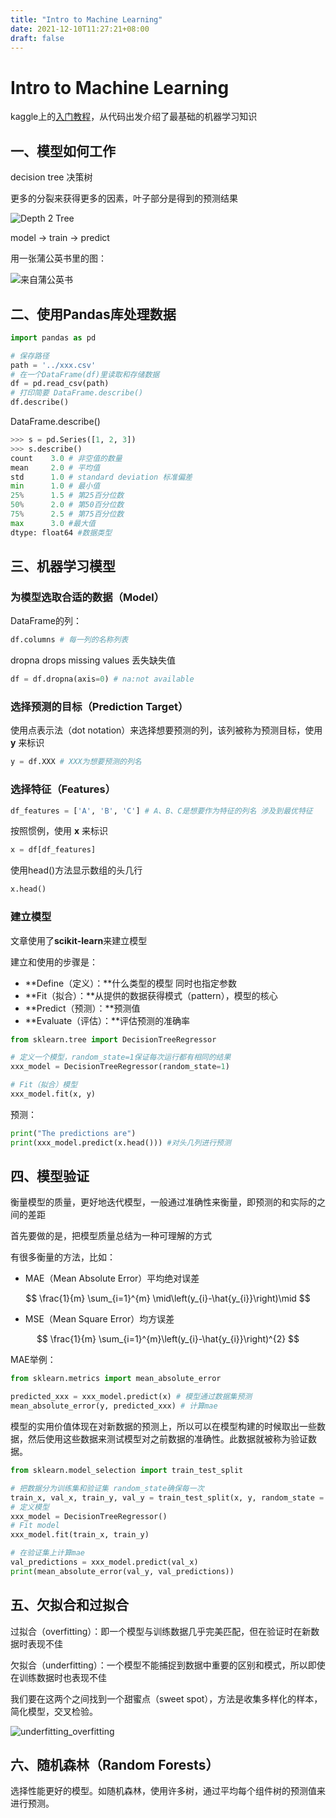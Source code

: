 ```yaml
---
title: "Intro to Machine Learning"
date: 2021-12-10T11:27:21+08:00
draft: false
---
```

# 
# Intro to Machine Learning

kaggle上的[入门教程](https://www.kaggle.com/learn/intro-to-machine-learning)，从代码出发介绍了最基础的机器学习知识

## 一、模型如何工作

decision tree 决策树

更多的分裂来获得更多的因素，叶子部分是得到的预测结果

![Depth 2 Tree](https://cdn.jsdelivr.net/gh/ZDaneel/cloudimg@main/img/202112081517347.png)

model -> train -> predict 

用一张蒲公英书里的图：

![来自蒲公英书](https://cdn.jsdelivr.net/gh/ZDaneel/cloudimg@main/img/202112081339772.png)

## 二、使用Pandas库处理数据

```python
import pandas as pd
```

```python
# 保存路径
path = '../xxx.csv'
# 在一个DataFrame(df)里读取和存储数据
df = pd.read_csv(path) 
# 打印简要 DataFrame.describe()
df.describe()
```

DataFrame.describe()

```python
>>> s = pd.Series([1, 2, 3])
>>> s.describe()
count    3.0 # 非空值的数量
mean     2.0 # 平均值
std      1.0 # standard deviation 标准偏差
min      1.0 # 最小值
25%      1.5 # 第25百分位数 
50%      2.0 # 第50百分位数
75%      2.5 # 第75百分位数
max      3.0 #最大值
dtype: float64 #数据类型
```

## 三、机器学习模型

### 为模型选取合适的数据（Model）

DataFrame的列：

```python
df.columns # 每一列的名称列表
```

dropna drops missing values 丢失缺失值

```python
df = df.dropna(axis=0) # na:not available
```

### 选择预测的目标（Prediction Target）

使用点表示法（dot notation）来选择想要预测的列，该列被称为预测目标，使用 **y** 来标识

```python
y = df.XXX # XXX为想要预测的列名 
```

### 选择特征（Features）

```python
df_features = ['A', 'B', 'C'] # A、B、C是想要作为特征的列名 涉及到最优特征
```

按照惯例，使用 **x** 来标识

```python
x = df[df_features]
```

使用head()方法显示数组的头几行

```python
x.head()
```

### 建立模型

文章使用了**scikit-learn**来建立模型

建立和使用的步骤是：

- **Define（定义）：**什么类型的模型 同时也指定参数
- **Fit（拟合）：**从提供的数据获得模式（pattern），模型的核心
- **Predict（预测）：**预测值
- **Evaluate（评估）：**评估预测的准确率

```python
from sklearn.tree import DecisionTreeRegressor

# 定义一个模型，random_state=1保证每次运行都有相同的结果
xxx_model = DecisionTreeRegressor(random_state=1)

# Fit（拟合）模型
xxx_model.fit(x, y)
```

预测：

```python
print("The predictions are")
print(xxx_model.predict(x.head())) #对头几列进行预测 
```

## 四、模型验证

衡量模型的质量，更好地迭代模型，一般通过准确性来衡量，即预测的和实际的之间的差距

首先要做的是，把模型质量总结为一种可理解的方式

有很多衡量的方法，比如：

- MAE（Mean Absolute Error）平均绝对误差

$$
\frac{1}{m} \sum_{i=1}^{m} \mid\left(y_{i}-\hat{y_{i}}\right)\mid
$$



- MSE（Mean Square Error）均方误差

$$
\frac{1}{m} \sum_{i=1}^{m}\left(y_{i}-\hat{y_{i}}\right)^{2}
$$

MAE举例：

```python
from sklearn.metrics import mean_absolute_error

predicted_xxx = xxx_model.predict(x) # 模型通过数据集预测
mean_absolute_error(y, predicted_xxx) # 计算mae
```

模型的实用价值体现在对新数据的预测上，所以可以在模型构建的时候取出一些数据，然后使用这些数据来测试模型对之前数据的准确性。此数据就被称为验证数据。

```python
from sklearn.model_selection import train_test_split

# 把数据分为训练集和验证集 random_state确保每一次
train_x, val_x, train_y, val_y = train_test_split(x, y, random_state = 0)
# 定义模型
xxx_model = DecisionTreeRegressor()
# Fit model
xxx_model.fit(train_x, train_y)

# 在验证集上计算mae
val_predictions = xxx_model.predict(val_x)
print(mean_absolute_error(val_y, val_predictions))
```

## 五、欠拟合和过拟合

过拟合（overfitting）：即一个模型与训练数据几乎完美匹配，但在验证时在新数据时表现不佳

欠拟合（underfitting）：一个模型不能捕捉到数据中重要的区别和模式，所以即使在训练数据时也表现不佳

我们要在这两个之间找到一个甜蜜点（sweet spot），方法是收集多样化的样本，简化模型，交叉检验。

![underfitting_overfitting](https://cdn.jsdelivr.net/gh/ZDaneel/cloudimg@main/img/202112092119970.png)

## 六、随机森林（Random Forests）

选择性能更好的模型。如随机森林，使用许多树，通过平均每个组件树的预测值来进行预测。
